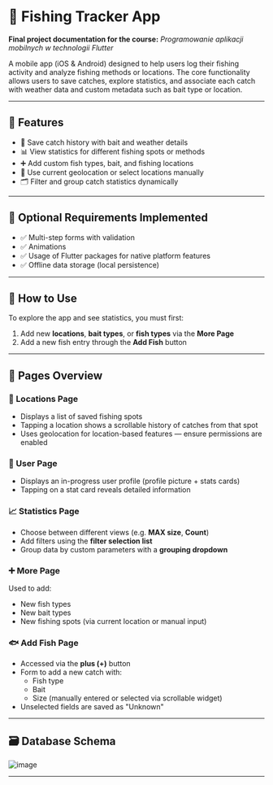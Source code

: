 # 🎣 Fishing Tracker App

**Final project documentation for the course:** _Programowanie aplikacji mobilnych w technologii Flutter_

A mobile app (iOS & Android) designed to help users log their fishing activity and analyze fishing methods or locations. The core functionality allows users to save catches, explore statistics, and associate each catch with weather data and custom metadata such as bait type or location.

---

## 📱 Features

- 📍 Save catch history with bait and weather details
- 📊 View statistics for different fishing spots or methods
- ➕ Add custom fish types, bait, and fishing locations
- 🧭 Use current geolocation or select locations manually
- 🗂 Filter and group catch statistics dynamically

---

## 📌 Optional Requirements Implemented

- ✅ Multi-step forms with validation  
- ✅ Animations  
- ✅ Usage of Flutter packages for native platform features  
- ✅ Offline data storage (local persistence)

---

## 🚦 How to Use

To explore the app and see statistics, you must first:

1. Add new **locations**, **bait types**, or **fish types** via the **More Page**
2. Add a new fish entry through the **Add Fish** button

---

## 🧭 Pages Overview

### 📍 Locations Page

- Displays a list of saved fishing spots
- Tapping a location shows a scrollable history of catches from that spot
- Uses geolocation for location-based features — ensure permissions are enabled

### 👤 User Page

- Displays an in-progress user profile (profile picture + stats cards)
- Tapping on a stat card reveals detailed information

### 📈 Statistics Page

- Choose between different views (e.g. **MAX size**, **Count**)
- Add filters using the **filter selection list**
- Group data by custom parameters with a **grouping dropdown**

### ➕ More Page

Used to add:
- New fish types
- New bait types
- New fishing spots (via current location or manual input)

### 🐟 Add Fish Page

- Accessed via the **plus (+)** button
- Form to add a new catch with:
  - Fish type
  - Bait
  - Size (manually entered or selected via scrollable widget)
- Unselected fields are saved as "Unknown"

---

## 🗃️ Database Schema
![image](https://github.com/user-attachments/assets/2a6291e8-0c99-4c38-9fa3-fae05580ee53)


---

